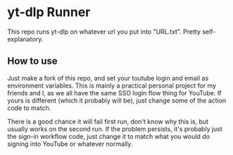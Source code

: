 # yt-dlp Runner
This repo runs yt-dlp on whatever url you put into "URL.txt". Pretty self-explanatory.

## How to use
Just make a fork of this repo, and set your toutube login and email as environment variables. This is mainly a practical personal project for my friends and I, as we all have the same SSO login flow thing for YouTube. If yours is different (which it probably will be), just change some of the action code to match.

There is a good chance it will fail first run, don't know why this is, but usually works on the second run. If the problem persists, it's probably just the sign-in workflow code, just change it to match what you would do signing into YouTube or whatever normally.
